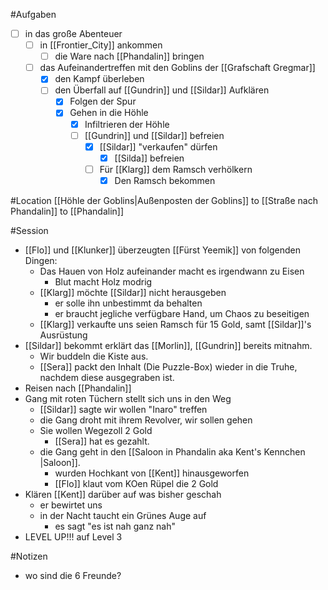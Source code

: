 #Aufgaben
- [ ] in das große Abenteuer
	- [ ] in [[Frontier_City]] ankommen
		- [ ] die Ware nach [[Phandalin]] bringen
	- [ ] das Aufeinandertreffen mit den Goblins der [[Grafschaft Gregmar]]
		- [x] den Kampf überleben
		- [ ] den Überfall auf [[Gundrin]] und [[Sildar]] Aufklären
			- [x] Folgen der Spur
			- [x] Gehen in die Höhle
				- [x] Infiltrieren der Höhle
				- [ ] [[Gundrin]] und [[Sildar]] befreien
					- [x] [[Sildar]] "verkaufen" dürfen
						- [x] [[Silda]] befreien
					- [ ] Für [[Klarg]] dem Ramsch verhölkern
						- [x] Den Ramsch bekommen

#Location
 [[Höhle der Goblins|Außenposten der Goblins]] to [[Straße nach Phandalin]] to [[Phandalin]]

#Session 
- [[Flo]] und [[Klunker]] überzeugten [[Fürst Yeemik]] von folgenden Dingen:
	- Das Hauen von Holz aufeinander macht es irgendwann zu Eisen
		- Blut macht Holz modrig
	- [[Klarg]] möchte [[Sildar]] nicht herausgeben
		- er solle ihn unbestimmt da behalten
		- er braucht jegliche verfügbare Hand, um Chaos zu beseitigen
	- [[Klarg]] verkaufte uns seien Ramsch für 15 Gold, samt [[Sildar]]'s Ausrüstung
- [[Sildar]] bekommt erklärt das [[Morlin]], [[Gundrin]] bereits mitnahm.
	- Wir buddeln die Kiste aus.
	- [[Sera]] packt den Inhalt (Die Puzzle-Box) wieder in die Truhe, nachdem diese ausgegraben ist.
- Reisen nach [[Phandalin]]
- Gang mit roten Tüchern stellt sich uns in den Weg
	- [[Sildar]] sagte wir wollen "Inaro" treffen
	- die Gang droht mit ihrem Revolver, wir sollen gehen
	- Sie wollen Wegezoll 2 Gold
		- [[Sera]] hat es gezahlt.
	- die Gang geht in den [[Saloon in Phandalin aka Kent's Kennchen |Saloon]].
		- wurden Hochkant von [[Kent]] hinausgeworfen
		- [[Flo]] klaut vom KOen Rüpel die 2 Gold
- Klären [[Kent]] darüber auf was bisher geschah
	- er bewirtet uns
	- in der Nacht taucht ein Grünes Auge auf
		- es sagt "es ist nah ganz nah"
- LEVEL UP!!! auf Level 3


#Notizen 
- wo sind die 6 Freunde?